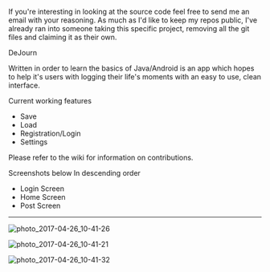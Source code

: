 If you're interesting in looking at the source code feel free to send me an email with your reasoning. As much as I'd like to keep my repos public, I've already ran into someone taking this specific project, removing all the git files and claiming it as their own.

DeJourn

Written in order to learn the basics of Java/Android is an app which hopes to help it's users with logging their life's moments with an easy to use, clean interface.

Current working features
- Save
- Load
- Registration/Login
- Settings

Please refer to the wiki for information on contributions.

Screenshots below
In descending order
- Login Screen
- Home Screen
- Post Screen
------------------------------------------------------------------------------------------------------------------------------

![photo_2017-04-26_10-41-26](https://cloud.githubusercontent.com/assets/17619672/25462810/9349d9b2-2abf-11e7-9d20-2dd9066e40e3.jpg)

![photo_2017-04-26_10-41-21](https://cloud.githubusercontent.com/assets/17619672/25462807/8fd613cc-2abf-11e7-8bca-9da04ee3fe61.jpg)

![photo_2017-04-26_10-41-32](https://cloud.githubusercontent.com/assets/17619672/25462812/9737fd60-2abf-11e7-9fb1-652967a4d4f6.jpg)
